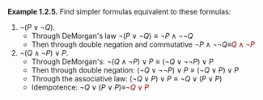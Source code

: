 **Example 1.2.5.** Find simpler formulas equivalent to these formulas:
1. $\neg (P \lor \neg Q)$.
    - Through DeMorgan's law $\neg (P \lor \neg Q) \equiv \neg P \land \neg \neg Q$
    - Then through double negation and commutative $\neg P \land \neg \neg Q \equiv$<span style="color:darkred;">$Q\land \neg P$</span>
2. $\neg (Q \land \neg P) \lor P$.
    - Through DeMorgan's: $\neg (Q \land \neg P) \lor P\equiv(\neg Q \lor \neg \neg P)\lor P$
    - Then through double negation: $(\neg Q \lor \neg \neg P)\lor P \equiv (\neg Q \lor P) \lor P$
    - Through the associative law: $(\neg Q \lor P) \lor P\equiv\neg Q \lor (P \lor P)$
    - Idempotence: $\neg Q \lor (P \lor P)\equiv$<span style="color:darkred">$\neg Q \lor P$</span>
  